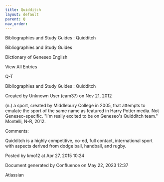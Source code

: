```yaml
---
title: Quidditch
layout: default
parent: Q
nav_order:
---
```


Bibliographies and Study Guides : Quidditch

Bibliographies and Study Guides

Dictionary of Geneseo English

View All Entries

Q-T

Bibliographies and Study Guides : Quidditch

Created by  Unknown User (cam37) on Nov 21, 2012

(n.) a sport, created by Middlebury College in 2005, that attempts to emulate the sport of the same name as featured in Harry Potter media. Not Geneseo-specific. &quot;I'm really excited to be on Geneseo's Quidditch team.&quot; Montelli, N-R, 2012.

Comments:

Quidditch is a highly competitive, co-ed, full contact, international sport with aspects derived from dodge ball, handball, and rugby. 

Posted by kmo12 at Apr 27, 2015 10:24

Document generated by Confluence on May 22, 2023 12:37

Atlassian
